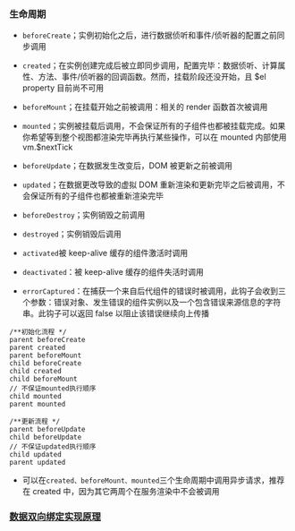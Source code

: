 ### **生命周期**

- `beforeCreate`；实例初始化之后，进行数据侦听和事件/侦听器的配置之前同步调用
- `created`；在实例创建完成后被立即同步调用，配置完毕：数据侦听、计算属性、方法、事件/侦听器的回调函数。然而，挂载阶段还没开始，且 $el property 目前尚不可用
- `beforeMount`；在挂载开始之前被调用：相关的 render 函数首次被调用
- `mounted`；实例被挂载后调用，不会保证所有的子组件也都被挂载完成。如果你希望等到整个视图都渲染完毕再执行某些操作，可以在 mounted 内部使用 vm.$nextTick
- `beforeUpdate`；在数据发生改变后，DOM 被更新之前被调用
- `updated`；在数据更改导致的虚拟 DOM 重新渲染和更新完毕之后被调用，不会保证所有的子组件也都被重新渲染完毕
- `beforeDestroy`；实例销毁之前调用
- `destroyed`；实例销毁后调用

- `activated`被 keep-alive 缓存的组件激活时调用
- `deactivated`：被 keep-alive 缓存的组件失活时调用
- `errorCaptured`：在捕获一个来自后代组件的错误时被调用，此钩子会收到三个参数：错误对象、发生错误的组件实例以及一个包含错误来源信息的字符串。此钩子可以返回 false 以阻止该错误继续向上传播



```
/**初始化流程 */
parent beforeCreate
parent created
parent beforeMount
child beforeCreate
child created
child beforeMount
// 不保证mounted执行顺序
child mounted
parent mounted

/**更新流程 */
parent beforeUpdate
child beforeUpdate
// 不保证updated执行顺序
child updated
parent updated
```
- 可以在`created、beforeMount、mounted`三个生命周期中调用异步请求，推荐在 created 中，因为其它两周个在服务渲染中不会被调用

### [**数据双向绑定实现原理**](./知识点/数据双向绑定.md)
